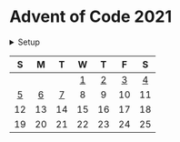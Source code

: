 # Advent of Code 2021

<details>
  <summary>Setup</summary>

  Using [asdf](https://asdf-vm.com/#/):

  ```sh
  asdf plugin add erlang
  asdf plugin add elixir
  asdf install
  ```
</details>

|  S  |  M  |  T  |  W  |  T  |  F  |  S  |
| :-: | :-: | :-: | :-: | :-: | :-: | :-: |
|     |     |     | [1] | [2] | [3] | [4] |
| [5] | [6] | [7] |  8  |  9  | 10  | 11  |
| 12  | 13  | 14  | 15  | 16  | 17  | 18  |
| 19  | 20  | 21  | 22  | 23  | 24  | 25  |

<!-- links -->

[1]: ./lib/2021/1.ex
[2]: ./lib/2021/2.ex
[3]: ./lib/2021/3.ex
[4]: ./lib/2021/4.ex
[5]: ./lib/2021/5.ex
[6]: ./lib/2021/6.ex
[7]: ./lib/2021/7.ex
